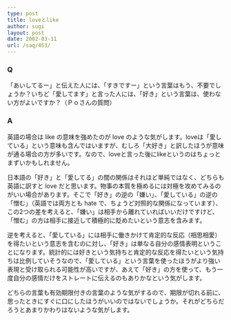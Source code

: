 ```yaml
---
type: post
title: loveとlike
author: sugi
layout: post
date: 2002-03-11
url: /saq/453/
---
```

### Q 

「あいしてるー」と伝えた人には、「すきですー」という言葉はもう、不要でしょうか？いちど「愛してます」と言った人には、「好き」という言葉は、使わない方がよいですか？（Ｐｏさんの質問）

### A 

英語の場合は like の意味を強めたのが love のような気がします。loveは「愛している」という意味も含んではいますが、むしろ「大好き」と訳したほうが意味が通る場合の方が多いです。なので、loveと言った後にlikeというのはちょっとまずいかもしれません。

日本語の「好き」と「愛してる」の間の関係はそれほど単純ではなく、どちらも英語に訳すと love だと思います。物事の本質を極めるには対極を攻めてみるのがいい場合があります。そこで「好き」の逆の「嫌い」、「愛している」の逆の「憎む」（英語では両方とも hate で、ちょうど対照的な関係になっています）、この2つの差を考えると、「嫌い」は相手から離れていればいいだけですけど、「憎む」の方は相手に接近して積極的に貶めたいという意志を含みます。

逆を考えると、「愛している」には相手に働きかけて肯定的な反応（相思相愛）を得たいという意志を含むのに対し、「好き」は単なる自分の感情表明ということになります。統計的には好きという気持ちと肯定的な反応を得たいという気持ちは比例していそうなので、「愛している」という言葉を使ったほうがより強い表現と受け取られる可能性が高いですが、あえて「好き」の方を使って、もう一度自分の感情だけをストレートに伝えるのもありかなという気がします。

どちらの言葉も有効期限付きの言葉のような気がするので、期限が切れる前に、思ったときにすぐに口にしたほうがいいのではないでしょうか。それがどちらだろうとあまりかわりはないような気がします。
